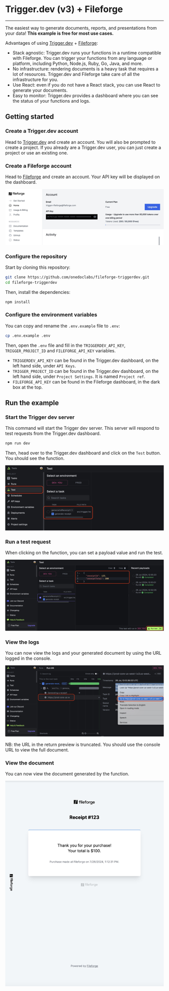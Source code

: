 # Trigger.dev (v3) + Fileforge

---

The easiest way to generate documents, reports, and presentations from your data!
**This example is free for most use cases.**

Advantages of using [Trigger.dev](https://trigger.dev) + [Fileforge](https://fileforge.com):

- Stack agnostic: Trigger.dev runs your functions in a runtime compatible with Fileforge. You can trigger your functions from any language or platform, including Python, Node.js, Ruby, Go, Java, and more.
- No infrastructure: rendering documents is a heavy task that requires a lot of resources. Trigger.dev and Fileforge take care of all the infrastructure for you.
- Use React: even if you do not have a React stack, you can use React to generate your documents.
- Easy to monitor: Trigger.dev provides a dashboard where you can see the status of your functions and logs.

## Getting started

### Create a Trigger.dev account

Head to [Trigger.dev](https://trigger.dev) and create an account. You will also be prompted to create a project. If you already are a Trigger.dev user, you can just create a project or use an existing one.

### Create a Fileforge account

Head to [Fileforge](https://fileforge.com) and create an account. Your API key will be displayed on the dashboard.

![Fileforge dashboard](/images/fileforge-dashboard.jpg)

### Configure the repository

Start by cloning this repository:

```bash
git clone https://github.com/onedoclabs/fileforge-triggerdev.git
cd fileforge-triggerdev
```

Then, install the dependencies:

```bash
npm install
```

### Configure the environment variables

You can copy and rename the `.env.example` file to `.env`:

```bash
cp .env.example .env
```

Then, open the `.env` file and fill in the `TRIGGERDEV_API_KEY`, `TRIGGER_PROJECT_ID` and `FILEFORGE_API_KEY` variables.

- `TRIGGERDEV_API_KEY` can be found in the Trigger.dev dashboard, on the left hand side, under `API Keys`.
- `TRIGGER_PROJECT_ID` can be found in the Trigger.dev dashboard, on the left hand side, under `Project Settings`. It is named `Project ref`.
- `FILEFORGE_API_KEY` can be found in the Fileforge dashboard, in the dark box at the top.

## Run the example

### Start the Trigger dev server

This command will start the Trigger dev server. This server will respond to test requests from the Trigger.dev dashboard.

```bash
npm run dev
```

Then, head over to the Trigger.dev dashboard and click on the `Test` button. You should see the function.

![Trigger.dev test](/images/triggerdev-functions.jpg)

### Run a test request

When clicking on the function, you can set a payload value and run the test.

![Trigger.dev test run](/images/triggerdev-run.jpg)

### View the logs

You can now view the logs and your generated document by using the URL logged in the console.

![Trigger.dev URL result](/images/triggerdev-result.jpg)

NB: the URL in the return preview is truncated. You should use the console URL to view the full document.

### View the document

You can now view the document generated by the function.

![Generated document](/images/document-example.jpg)

